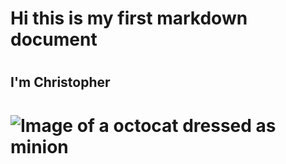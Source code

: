 # <h1> Hi this is my first markdown document
# <h2> I'm Christopher
# ![Image of a octocat dressed as minion](https://octodex.github.com/images/minion.png)
